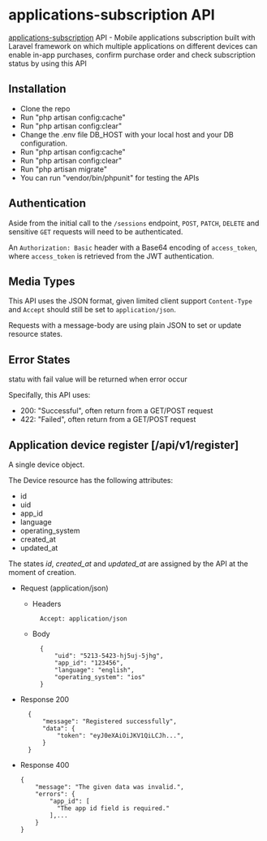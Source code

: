 # applications-subscription API
[applications-subscription](https://github.com/mnourrhan/application-subscription) API - Mobile applications subscription built with Laravel framework on which multiple applications on different devices can enable in-app purchases, confirm purchase order and check
subscription status by using this API

## Installation
- Clone the repo
- Run "php artisan config:cache"
- Run "php artisan config:clear"
- Change the .env file DB_HOST with your local host and your DB configuration.
- Run "php artisan config:cache"
- Run "php artisan config:clear"
- Run "php artisan migrate"
- You can run "vendor/bin/phpunit" for testing the APIs


## Authentication
Aside from the initial call to the `/sessions` endpoint, `POST`, `PATCH`, `DELETE` and sensitive `GET` requests will need to be authenticated.

An `Authorization: Basic` header with a Base64 encoding of `access_token`, where `access_token` is retrieved from the JWT authentication.

## Media Types
This API uses the JSON format, given limited client support `Content-Type` and `Accept` should still be set to `application/json`.

Requests with a message-body are using plain JSON to set or update resource states.

## Error States
statu with fail value will be returned when error occur

Specifally, this API uses:

- 200: "Successful", often return from a GET/POST request
- 422: "Failed", often return from a GET/POST request

## Application device register [/api/v1/register]
A single device object.

The Device resource has the following attributes:

- id
- uid
- app_id
- language
- operating_system
- created_at
- updated_at

The states *id*, *created_at* and *updated_at* are assigned by the API at the moment of creation.

+ Request (application/json)

    + Headers

            Accept: application/json

    + Body

            {
                "uid": "5213-5423-hj5uj-5jhg",
                "app_id": "123456",
                "language": "english",
                "operating_system": "ios"
            }

+ Response 200

        {
            "message": "Registered successfully",
            "data": {
                "token": "eyJ0eXAiOiJKV1QiLCJh...",
            }
        }

+ Response 400  
  
      {
          "message": "The given data was invalid.",
          "errors": {
              "app_id": [
                "The app id field is required."
              ],...
          }
      }
